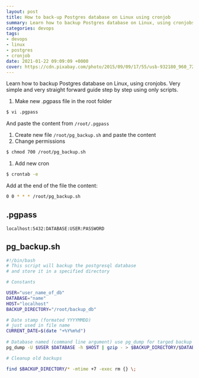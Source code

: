 ```yaml
---
layout: post
title: How to back-up Postgres database on Linux using cronjob
summary: Learn how to backup Postgres database on Linux, using cronjobs. Very simple and very straight forward guide step by step using only scripts.
categories: devops
tags:
- devops
- linux
- postgres
- cronjob
date: 2021-01-22 09:09:09 +0000
cover: https://cdn.pixabay.com/photo/2015/09/09/17/55/usb-932180_960_720.jpg
---
```



Learn how to backup Postgres database on Linux, using cronjobs. Very simple and very straight forward guide step by step using only scripts.

1. Make new .pgpass file in the root folder

```sh
$ vi .pgpass
```

And paste the content from `/root/.pgpass`

1. Create new file `/root/pg_backup.sh` and paste the content
2. Change permissions

```sh
$ chmod 700 /root/pg_backup.sh
```

1. Add new cron

```sh
$ crontab -e
```

Add at the end of the file the content:

```sh
0 0 * * * /root/pg_backup.sh
```

## .pgpass

```
localhost:5432:DATABASE:USER:PASSWORD
```

## pg\_backup.sh

```bash
#!/bin/bash
# This script will backup the postgresql database
# and store it in a specified directory

# Constants

USER="user_name_of_db"
DATABASE="name"
HOST="localhost"
BACKUP_DIRECTORY="/root/backup_db"

# Date stamp (formated YYYYMMDD)
# just used in file name
CURRENT_DATE=$(date "+%Y%m%d")
 
# Database named (command line argument) use pg_dump for targed backup
pg_dump -U $USER $DATABASE -h $HOST | gzip - > $BACKUP_DIRECTORY/$DATABASE\_$CURRENT_DATE.sql.gz

# Cleanup old backups

find $BACKUP_DIRECTORY/* -mtime +7 -exec rm {} \;
```